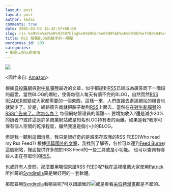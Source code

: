 ```yaml
---
layout: post
layout: post
author: kkdai
comments: true
date: 2005-03-03 16:42:57+00:00
slug: rss-%e9%9a%a8%e8%91%97blog%e8%80%8c%e6%90%b6%e6%89%8b%e7%9a%84%e4%b8%80%e9%a1%86%e6%98%9f
title: RSS 隨著BLOG而搶手的一顆星
wordpress_id: 203
categories:
- 網路上好玩的事情
---
```


[![](http://images-eu.amazon.com/images/P/0596003838.02._PE30_SCMZZZZZZZ_.jpg)](http://images-eu.amazon.com/images/P/0596003838.02.LZZZZZZZ.jpg)

<圖片來自: [Amazon](http://www.evanlin.com/cgi-bin/mt/www.amazon.co.uk/exec/%20obidos/ASIN/0596003838)>

根據[自投羅網](http://homepage10.seed.net.tw/web@5/andrewlo0623/article_20050228internet.htm)與[對牛亂彈琴](http://www.donews.net/keso/archive/2005/03/01/292083.aspx)最近的文章，似乎都提到[RSS](http://www.xml.com/pub/a/2002/12/18/dive-into-xml.html)已經成為廣告商下一階段的最愛，當然BLOG的爆紅，使得每個人每天有讀不完的BLOG，自然而然[RSS READER](http://www.yole.ru/projects/syndirella/)就變成大家都需要的一個東西，這樣一來，人們直接去逛該網站的機會也就變少了。於是，網路廣告商就把腦子動到[RSS](http://www.xml.com/pub/a/2002/12/18/dive-into-xml.html)上面去，當然在在[對牛亂彈琴](http://www.donews.net/keso/)的[RSS广告来了，你怎么办？](http://www.donews.net/keso/archive/2005/03/01/292083.aspx) 每個網站管理員的兩難~~ 要增加收入?還是減少20%的讀者??或許這是許多商業網站或是知名BLOG持有者的兩難。如果是我?我寧可保有個人空間的乾淨程度，雖然我還是個小小的BLOG。

但是我一聽到這個消息，我只是很好奇的是誰來存取我的RSS FEED(Who read my Rss Feed?) 根據[這篇國外的文章](http://avc.blogs.com/a_vc/2004/03/feedburner.html)，我找到了解答，各位可以連到[Feed Burne](http://www.feedburner.com/fb/a/home)r這個網站，裡面提供許多關於RSS Feed的一些工具或是小功能。 也可以查詢有哪些人正在存取你的[RSS](http://www.xml.com/pub/a/2002/12/18/dive-into-xml.html)。

也或許有人會問，那麼要用哪個來讀RSS FEED呢?我在這裡推薦大家使用[Patrick](http://baby.homeip.net/patrick/)所推薦的[Syndirella](http://www.yole.ru/projects/syndirella/)算是蠻好用的一套軟體。

那麼要用[Syndirella](http://www.yole.ru/projects/syndirella/)看哪些呢?可以讀讀我的[![](http://www.feedburner.com/fb/images/pub/fbapix.gif)](http://feeds.feedburner.com/evanlin/caGy)或是看看[呆伯特漫畫](http://dwlt.net/tapestry/dilbert.rdf)都是不錯的。
